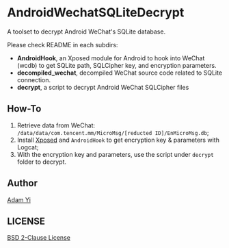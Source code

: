 # AndroidWechatSQLiteDecrypt

A toolset to decrypt Android WeChat's SQLite database.

Please check README in each subdirs:

* **AndroidHook**, an Xposed module for Android to hook into WeChat (wcdb) to get SQLite path, SQLCipher key, and encryption parameters.
* **decompiled_wechat**, decompiled WeChat source code related to SQLite connection.
* **decrypt**, a script to decrypt Android WeChat SQLCipher files

## How-To

1. Retrieve data from WeChat: `/data/data/com.tencent.mm/MicroMsg/[reducted ID]/EnMicroMsg.db`;
2. Install [Xposed](http://repo.xposed.info/module/de.robv.android.xposed.installer) and `AndroidHook` to get encryption key & parameters with Logcat;
3. With the encryption key and parameters, use the script under `decrypt` folder to decrypt.

## Author
[Adam Yi](mailto:i@adamyi.com)

## LICENSE
[BSD 2-Clause License](LICENSE)
